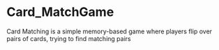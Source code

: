 # Card_MatchGame
Card Matching is a simple memory-based game where players flip over pairs of cards, trying to find matching pairs

